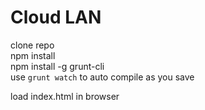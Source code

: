 # Cloud LAN

clone repo    
npm install    
npm install -g grunt-cli   
use `grunt watch` to auto compile as you save    

load index.html in browser 

